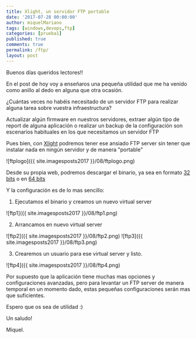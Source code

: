 ```yaml
---
title: Xlight, un servidor FTP portable
date: '2017-07-28 00:00:00'
author: miquelMariano
tags: [windows,devops,ftp]
categories: [prueba1]
published: true
comments: true
permalink: /ftp/
layout: post
---
```


Buenos días queridos lectores!!

En el post de hoy voy a enseñaros una pequeña utilidad que me ha venido como anillo al dedo en alguna que otra ocasión.

¿Cuántas veces no habéis necesitado de un servidor FTP para realizar alguna tarea sobre vuestra infraestructura? 

Actualizar algún firmware en nuestros servidores, extraer algún tipo de report de alguna aplicación o realizar un backup de la configuración son escenarios habituales en los que necesitamos un servidor FTP

Pues bien, con [Xlight](https://www.xlightftpd.com/) podremos tener ese ansiado FTP server sin tener que instalar nada en ningún servidor y de manera "portable"

![ftplogo]({{ site.imagesposts2017 }}/08/ftplogo.png)

Desde su propia web, podremos descargar el binario, ya sea en formato [32 bits](http://www.xftpserver.com/download/xlight.zip) o en [64 bits](http://www.xftpserver.com/download/xlight-x64.zip)

Y la configuración es de lo mas sencillo:

1) Ejecutamos el binario y creamos un nuevo virtual server

![ftp1]({{ site.imagesposts2017 }}/08/ftp1.png)

2) Arrancamos en nuevo virtual server

![ftp2]({{ site.imagesposts2017 }}/08/ftp2.png)
![ftp3]({{ site.imagesposts2017 }}/08/ftp3.png)

3) Crearemos un usuario para ese virtual server y listo.

![ftp4]({{ site.imagesposts2017 }}/08/ftp4.png)

Por supuesto que la aplicación tiene muchas mas opciones y configuraciones avanzadas, pero para levantar un FTP server de manera temporal en un momento dado, estas pequeñas configuraciones serán mas que suficientes.

Espero que os sea de utilidad :)

Un saludo!



Miquel.